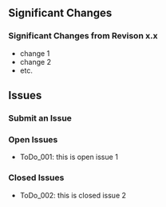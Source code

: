 
## Significant Changes

### Significant Changes from Revison x.x 
- change 1
- change 2
- etc.

## Issues

### Submit an Issue

### Open Issues

* ToDo_001: this is open issue 1

### Closed Issues

* ToDo_002: this is closed issue 2